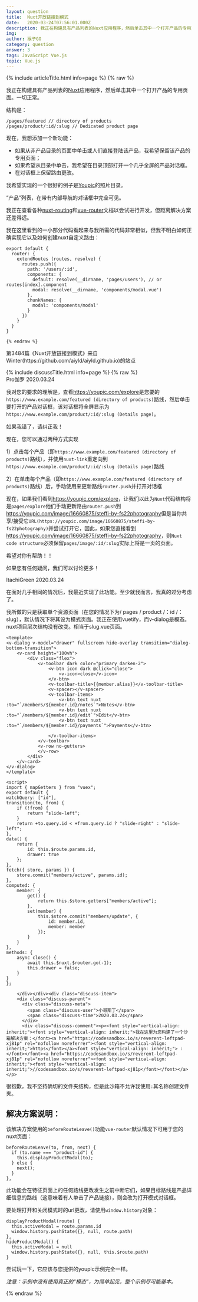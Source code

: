 ```yaml
---
layout: question
title:  Nuxt开放链接到模式
date:   2020-03-24T07:56:01.000Z
description: 我正在构建具有产品列表的Nuxt应用程序，然后单击其中一个打开产品的专用页面。一切正常。结构是：/pages/featured // direct...
img: 
author: 猴子GO
category: question
answer: 3
tags: JavaScript Vue.js
topic: Vue.js
---
```

<div class="article-root">
  <div class="article">
    {% include articleTitle.html info=page %}
    {% raw %}
    <div class="article-content"><p><font style="vertical-align: inherit;"><font style="vertical-align: inherit;">我正在构建</font><font style="vertical-align: inherit;">具有产品列表的</font></font><a href="https://nuxtjs.org/" rel="nofollow noreferrer"><font style="vertical-align: inherit;"><font style="vertical-align: inherit;">Nuxt</font></font></a><font style="vertical-align: inherit;"><font style="vertical-align: inherit;">应用程序，然后单击其中一个打开产品的专用页面。</font><font style="vertical-align: inherit;">一切正常。</font></font></p>

<p><font style="vertical-align: inherit;"><font style="vertical-align: inherit;">结构是：</font></font></p>

<pre><code>/pages/featured // directory of products<font></font>
/pages/product/:id/:slug // Dedicated product page<font></font>
</code></pre>

<p><font style="vertical-align: inherit;"><font style="vertical-align: inherit;">现在，我想添加一个新功能：</font></font></p>

<ul>
<li><font style="vertical-align: inherit;"><font style="vertical-align: inherit;">如果从非产品目录的页面中单击或人们直接登陆该产品，我希望保留该产品的专用页面；</font></font></li>
<li><font style="vertical-align: inherit;"><font style="vertical-align: inherit;">如果希望从目录中单击，我希望在目录顶部打开一个几乎全屏的产品对话框。</font></font></li>
<li><font style="vertical-align: inherit;"><font style="vertical-align: inherit;">在对话框上保留路由更改。</font></font></li>
</ul>

<p><font style="vertical-align: inherit;"><font style="vertical-align: inherit;">我希望实现的一个很好的例子是</font></font><a href="https://youpic.com/explore" rel="nofollow noreferrer"><font style="vertical-align: inherit;"><font style="vertical-align: inherit;">Youpic</font></font></a><font style="vertical-align: inherit;"><font style="vertical-align: inherit;">的照片目录</font><font style="vertical-align: inherit;">。</font></font></p>

<p><font style="vertical-align: inherit;"><font style="vertical-align: inherit;">“产品”列表，在带有内部导航的对话框中完全可见。</font></font></p>

<p><font style="vertical-align: inherit;"><font style="vertical-align: inherit;">我正在查看各种</font></font><a href="https://nuxtjs.org/api/configuration-router/" rel="nofollow noreferrer"><font style="vertical-align: inherit;"><font style="vertical-align: inherit;">nuxt-routing</font></font></a><font style="vertical-align: inherit;"><font style="vertical-align: inherit;">和</font></font><a href="https://router.vuejs.org/guide/essentials/named-views.html#nested-named-views" rel="nofollow noreferrer"><font style="vertical-align: inherit;"><font style="vertical-align: inherit;">vue-router</font></font></a><font style="vertical-align: inherit;"><font style="vertical-align: inherit;">文档以尝试进行开发，但距离解决方案还差得远。</font></font></p>

<p><font style="vertical-align: inherit;"><font style="vertical-align: inherit;">我在这里看到的一小部分代码看起来与我所需的代码非常相似，但我不明白如何正确实现它以及如何创建nuxt自定义路由：</font></font></p>

<pre><code>export default {<font></font>
  router: {<font></font>
    extendRoutes (routes, resolve) {<font></font>
      routes.push({<font></font>
        path: '/users/:id',<font></font>
        components: {<font></font>
          default: resolve(__dirname, 'pages/users'), // or routes[index].component<font></font>
          modal: resolve(__dirname, 'components/modal.vue')<font></font>
        },<font></font>
        chunkNames: {<font></font>
          modal: 'components/modal'<font></font>
        }<font></font>
      })<font></font>
    }<font></font>
  }<font></font>
}<font></font>
</code></pre></div>
    {% endraw %}
  </div>
  <p class="winter_mark">第3484篇《Nuxt开放链接到模式》来自Winter(https://github.com/aiyld/aiyld.github.io)的站点</p>
  <div class="discuss-wrapper">
    {% include discussTitle.html info=page %}
    {% raw %}
    <div class="discuss-item">
        <div class="discuss-parent">
          <div class="discuss-meta">
            <span class="discuss-user">Pro伽罗</span>
            <span class="discuss-time">2020.03.24</span>
          </div>
          <div class="discuss-comment"><p><font style="vertical-align: inherit;"><font style="vertical-align: inherit;">我对您的要求的理解是，查看</font></font><a href="https://youpic.com/explore" rel="nofollow noreferrer"><font style="vertical-align: inherit;"><font style="vertical-align: inherit;">https://youpic.com/explore</font></font></a><font style="vertical-align: inherit;"><font style="vertical-align: inherit;">是您要的</font></font><code>https://www.example.com/featured (directory of products)</code><font style="vertical-align: inherit;"><font style="vertical-align: inherit;">路线，然后单击要打开的产品对话框，该对话框将全屏显示为</font></font><code>https://www.example.com/product/:id/:slug (Details page)</code><font style="vertical-align: inherit;"><font style="vertical-align: inherit;">。</font></font></p>

<p><font style="vertical-align: inherit;"><font style="vertical-align: inherit;">如果我错了，请纠正我！</font></font></p>

<p><font style="vertical-align: inherit;"><font style="vertical-align: inherit;">现在，您可以通过两种方式实现</font></font></p>

<p><font style="vertical-align: inherit;"><font style="vertical-align: inherit;">1）点击每个产品（即</font></font><code>https://www.example.com/featured (directory of products)</code><font style="vertical-align: inherit;"><font style="vertical-align: inherit;">路线），并使用</font></font><code>nuxt-link</code><font style="vertical-align: inherit;"><font style="vertical-align: inherit;">重定向到</font></font><code>https://www.example.com/product/:id/:slug (Details page)</code><font style="vertical-align: inherit;"><font style="vertical-align: inherit;">路线</font></font></p>

<p><font style="vertical-align: inherit;"><font style="vertical-align: inherit;">2）在单击每个产品（即</font></font><code>https://www.example.com/featured (directory of products)</code><font style="vertical-align: inherit;"><font style="vertical-align: inherit;">路线）后，手动使用来更新路线</font></font><code>router.push</code><font style="vertical-align: inherit;"><font style="vertical-align: inherit;">并打开对话框</font></font></p>

<p><font style="vertical-align: inherit;"><font style="vertical-align: inherit;">现在，如果我们看到</font></font><a href="https://youpic.com/explore" rel="nofollow noreferrer"><font style="vertical-align: inherit;"><font style="vertical-align: inherit;">https://youpic.com/explore</font></font></a><font style="vertical-align: inherit;"><font style="vertical-align: inherit;">，让我们以此为</font></font><code>Nuxt</code><font style="vertical-align: inherit;"><font style="vertical-align: inherit;">代码结构将是</font></font><code>pages/explore</code><font style="vertical-align: inherit;"><font style="vertical-align: inherit;">他们手动更新路由</font></font><code>router.push</code><font style="vertical-align: inherit;"><font style="vertical-align: inherit;">到</font></font><a href="https://youpic.com/image/16660875/steffi-by-fs22photography" rel="nofollow noreferrer"><font style="vertical-align: inherit;"><font style="vertical-align: inherit;">https://youpic.com/image/16660875/steffi-by-fs22photography</font></font></a><font style="vertical-align: inherit;"><font style="vertical-align: inherit;">但是当你共享/接受它</font></font><code>URL(https://youpic.com/image/16660875/steffi-by-fs22photography)</code><font style="vertical-align: inherit;"><font style="vertical-align: inherit;">并尝试打开它，因此，</font><font style="vertical-align: inherit;">如果您直接看到</font><a href="https://youpic.com/image/16660875/steffi-by-fs22photography" rel="nofollow noreferrer"><font style="vertical-align: inherit;">https://youpic.com/image/16660875/steffi-by-fs22photography</font></a><font style="vertical-align: inherit;">，则</font></font><code>Nuxt code structure</code><font style="vertical-align: inherit;"><font style="vertical-align: inherit;">必须保留</font></font><code>pages/image/:id/:slug</code><font style="vertical-align: inherit;"><font style="vertical-align: inherit;">实际上将是一页的页面</font><font style="vertical-align: inherit;">。</font></font><a href="https://youpic.com/image/16660875/steffi-by-fs22photography" rel="nofollow noreferrer"><font style="vertical-align: inherit;"></font></a><font style="vertical-align: inherit;"></font></p>

<p><font style="vertical-align: inherit;"><font style="vertical-align: inherit;">希望对你有帮助！！</font></font></p>

<p><font style="vertical-align: inherit;"><font style="vertical-align: inherit;">如果您有任何疑问，我们可以讨论更多！ </font></font></p></div>
        </div></div><div class="discuss-item">
        <div class="discuss-parent">
          <div class="discuss-meta">
            <span class="discuss-user">ItachiGreen</span>
            <span class="discuss-time">2020.03.24</span>
          </div>
          <div class="discuss-comment"><p><font style="vertical-align: inherit;"><font style="vertical-align: inherit;">在面对几乎相同的情况后，我最近实现了此功能。至少就我而言，我真的过分考虑了。  </font></font></p>

<p><font style="vertical-align: inherit;"><font style="vertical-align: inherit;">我所做的只是获取单个资源页面（在您的情况下为/ pages / product /：id /：slug），默认情况下将其设为模式页面。</font><font style="vertical-align: inherit;">我正在使用vuetify，而v-dialog是模态。</font><font style="vertical-align: inherit;">nuxt项目层次结构没有改变。</font><font style="vertical-align: inherit;">相当于slug.vue页面。</font></font></p>

<pre><code>&lt;template&gt;<font></font>
&lt;v-dialog v-model="drawer" fullscreen hide-overlay transition="dialog-bottom-transition"&gt;<font></font>
    &lt;v-card height="100vh"&gt;<font></font>
        &lt;div class="flex"&gt;<font></font>
            &lt;v-toolbar dark color="primary darken-2"&gt;<font></font>
                &lt;v-btn icon dark @click="close"&gt;<font></font>
                    &lt;v-icon&gt;close&lt;/v-icon&gt;<font></font>
                &lt;/v-btn&gt;<font></font>
                &lt;v-toolbar-title&gt;{{member.alias}}&lt;/v-toolbar-title&gt;<font></font>
                &lt;v-spacer&gt;&lt;/v-spacer&gt;<font></font>
                &lt;v-toolbar-items&gt;<font></font>
                    &lt;v-btn text nuxt :to="`/members/${member.id}/notes`"&gt;Notes&lt;/v-btn&gt;<font></font>
                    &lt;v-btn text nuxt :to="`/members/${member.id}/edit`"&gt;Edit&lt;/v-btn&gt;<font></font>
                    &lt;v-btn text nuxt :to="`/members/${member.id}/payments`"&gt;Payments&lt;/v-btn&gt;<font></font>
<font></font>
                &lt;/v-toolbar-items&gt;<font></font>
            &lt;/v-toolbar&gt;<font></font>
            &lt;v-row no-gutters&gt;<font></font>
            &lt;/v-row&gt;<font></font>
        &lt;/div&gt;<font></font>
    &lt;/v-card&gt;<font></font>
&lt;/v-dialog&gt;<font></font>
&lt;/template&gt;<font></font>
<font></font>
&lt;script&gt;<font></font>
import { mapGetters } from "vuex";<font></font>
export default {<font></font>
watchQuery: ["id"],<font></font>
transition(to, from) {<font></font>
    if (!from) {<font></font>
        return "slide-left";<font></font>
    }<font></font>
    return +to.query.id &lt; +from.query.id ? "slide-right" : "slide-left";<font></font>
},<font></font>
data() {<font></font>
    return {<font></font>
        id: this.$route.params.id,<font></font>
        drawer: true<font></font>
    };<font></font>
},<font></font>
fetch({ store, params }) {<font></font>
    store.commit("members/active", params.id);<font></font>
},<font></font>
computed: {<font></font>
    member: {<font></font>
        get() {<font></font>
            return this.$store.getters["members/active"];<font></font>
        },<font></font>
        set(member) {<font></font>
            this.$store.commit("members/update", {<font></font>
                id: member.id,<font></font>
                member: member<font></font>
            });<font></font>
        }<font></font>
    }<font></font>
},<font></font>
methods: {<font></font>
    async close() {<font></font>
        await this.$nuxt.$router.go(-1);<font></font>
        this.drawer = false;<font></font>
    }<font></font>
}<font></font>
};<font></font>
</code></pre></div>
        </div></div><div class="discuss-item">
        <div class="discuss-parent">
          <div class="discuss-meta">
            <span class="discuss-user">小哥斯丁</span>
            <span class="discuss-time">2020.03.24</span>
          </div>
          <div class="discuss-comment"><p><font style="vertical-align: inherit;"><font style="vertical-align: inherit;">我在这里为您构建了一个沙箱解决方案：</font><a href="https://codesandbox.io/s/reverent-leftpad-xj81p" rel="nofollow noreferrer"><font style="vertical-align: inherit;">https</font></a><font style="vertical-align: inherit;"> : </font></font><a href="https://codesandbox.io/s/reverent-leftpad-xj81p" rel="nofollow noreferrer"><font style="vertical-align: inherit;"><font style="vertical-align: inherit;">//codesandbox.io/s/reverent-leftpad-xj81p</font></font></a></p>

<p><font style="vertical-align: inherit;"><font style="vertical-align: inherit;">很抱歉，我不坚持确切的文件夹结构，但是此沙箱不允许我使用</font></font><code>:</code><font style="vertical-align: inherit;"><font style="vertical-align: inherit;">其名称</font><font style="vertical-align: inherit;">创建文件夹</font><font style="vertical-align: inherit;">。</font></font></p>

<h2><font style="vertical-align: inherit;"><font style="vertical-align: inherit;">解决方案说明：</font></font></h2>

<p><font style="vertical-align: inherit;"><font style="vertical-align: inherit;">该解决方案使用的</font></font><code>beforeRouteLeave()</code><font style="vertical-align: inherit;"><font style="vertical-align: inherit;">功能</font></font><code>vue-router</code><font style="vertical-align: inherit;"><font style="vertical-align: inherit;">默认情况下可用于您的nuxt页面：</font></font></p>

<pre><code>beforeRouteLeave(to, from, next) {<font></font>
  if (to.name === "product-id") {<font></font>
    this.displayProductModal(to);<font></font>
  } else {<font></font>
    next();<font></font>
  }<font></font>
},<font></font>
</code></pre>

<p><font style="vertical-align: inherit;"><font style="vertical-align: inherit;">此功能会在特征页面上的任何路线更改发生之前中断它们，如果目标路线是产品详细信息的路线（这意味着有人单击了产品链接），则会改为打开模式对话框。</font></font></p>

<p><font style="vertical-align: inherit;"><font style="vertical-align: inherit;">要处理打开和关闭模式时的url更改，请使用</font></font><code>window.history</code><font style="vertical-align: inherit;"><font style="vertical-align: inherit;">对象：</font></font></p>

<pre><code>displayProductModal(route) {<font></font>
  this.activeModal = route.params.id<font></font>
  window.history.pushState({}, null, route.path)<font></font>
},<font></font>
hideProductModal() {<font></font>
  this.activeModal = null<font></font>
  window.history.pushState({}, null, this.$route.path)<font></font>
}<font></font>
</code></pre>

<p><font style="vertical-align: inherit;"><font style="vertical-align: inherit;">尝试玩一下，它应该与您提供的youpic示例完全一样。 </font></font></p>

<p><em><font style="vertical-align: inherit;"><font style="vertical-align: inherit;">注意：示例中没有使用真正的“模态”，为简单起见，整个示例尽可能基本。</font></font></em></p></div>
        </div></div>
    {% endraw %}
  </div>
<div>

